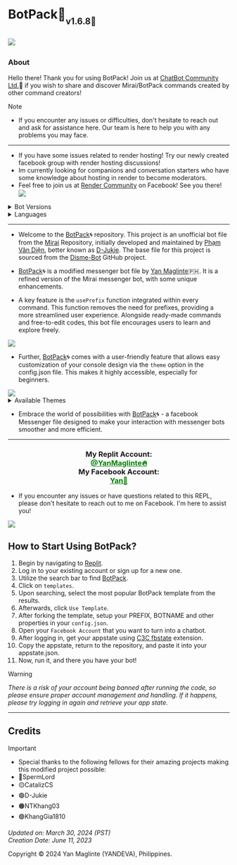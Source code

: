 <h1>BotPack🤖<sub><sub>v1.6.8🚀</sub></sub>

<img align="center" src="https://i.ibb.co/gMMvsYf/20240125-225244-0000.png"></a>

<h3>About</h3>

Hello there! Thank you for using BotPack! Join us at [ChatBot Community Ltd.](https://www.facebook.com/groups/178711334798450/?ref=share)🍪 if you wish to share and discover Mirai/BotPack commands created by other command creators!

> [!NOTE]
> - If you encounter any issues or difficulties, don't hesitate to reach out and ask for assistance here. Our team is here to help you with any problems you may face.
---
- If you have some issues related to render hosting! Try our newly created facebook group with render hosting discussions!
- Im currently looking for companions and conversation starters who have some knowledge about hosting in render to become moderators.
- Feel free to join us at [Render Community](https://www.facebook.com/groups/7389392131128817/?ref=share) on Facebook! See you there!
[<img align="center" src="https://i.ibb.co/DMXyLm3/Picsart-24-02-14-12-25-06-014.jpg">](https://www.facebook.com/groups/7389392131128817/?ref=share&mibextid=NSMWBT)
</h1>

<details>
  <summary>Bot Versions</summary>
<h3>Render Problem Fixed! (V1.6.8) ⚡</h3>

- Fixed the problem where duplicated response are sent when hosting from render.
- Fixed Canvas problem libuuid.so.1.
- Modified index.js and main.js
- Retrieved index.html (I mistakenly removed it leaving it blank)
- Removed annoying *npm install "${commandsPath}"*
- Removed the value of *logout* since it was not in used.
  
<h3>Minor Changes (V1.6.7)</h3>
  
- Remove unnecessary codes.
- Modified setPostReaction.
  
<h3>Minor Changes (V1.6.6) 📦</h3>

- README.md modified
- SetPostReaction problem fixed
- Removed 'mirai' properties in the languages section since it wasn't used.

<h3>What's new? (V1.6.5) 📦</h3>

- Added editMessage.js in the FCA.
- Remove typ and read_receipt.
- Shorten and simplified the codes.
- Fix some issues related to the bot not being able to respond.
- Made some changes to the FCA.
- Removed handleNotification.js since it was not in use.
- Removed readline package. (You can now use BotPack and host it in render.com)
- Removed Email and Password Method since it's not doing good anymore.
- Bug fixed.
</details>

<details>
  <summary>Languages</summary>
  
> - en = English-US 
> - vi = Vietnamese 
> - tl = Tagalog 
> - cb = Bisaya/Cebuano
> - bd = Bengali 
> - ar = Arabic

Go to your config.json and set it in the language property:
```json
{
  "language": "en",
}
```

Looking for a French language translation done by a local French! Your contribution would be greatly appreciated, and credits will be provided!
</details>

---

- Welcome to the [BotPack](https://replit.com/@YanMaglinte/BotPack)🌀 repository. This project is an unofficial bot file from the [Mirai](https://github.com/m1raibot/miraiv2) Repository, initially developed and maintained by [Phạm Văn Diện](https://github.com/D-Jukie/Disme-Bot.git), better known as [D-Jukie](https://github.com/D-Jukie). The base file for this project is sourced from the [Disme-Bot](https://github.com/D-Jukie/Disme-Bot.git) GitHub project.

- [BotPack](https://replit.com/@YanMaglinte/BotPack)🌀 is a modified messenger bot file by [Yan Maglinte](https://replit.com/@YanMaglinte)🇵🇭. It is a refined version of the Mirai messenger bot, with some unique enhancements. 

- A key feature is the `usePrefix` function integrated within every command. This function removes the need for prefixes, providing a more streamlined user experience. Alongside ready-made commands and free-to-edit codes, this bot file encourages users to learn and explore freely.
<img align="center" src="https://i.imgur.com/Je8NbDn.jpg"/>

- Further, [BotPack](https://replit.com/@YanMaglinte/BotPack)🌀 comes with a user-friendly feature that allows easy customization of your console design via the `theme` option in the config.json file. This makes it highly accessible, especially for beginners.
<img align="center" src="https://i.imgur.com/wHD2zXv.jpg"/>

<details>
  <summary>Available Themes</summary>
  
> - Blue
> - Aqua
> - Fiery
> - Orange
> - Pink
> - Red
> - Retro
> - Sunlight
> - Teen
> - Summer
> - Flower
> - Ghost
> - Purple
> - Rainbow
> - Hacker

Go to your `config.json` and set it in the language property:
```json
{
  "DESIGN": {
    "Title": "BotPack",
    "Theme": "Blue",
    "Admin": "YOUR_NAME"
  }
}
```
</details>

- Embrace the world of possibilities with [BotPack](https://replit.com/@YanMaglinte/BotPack)🌀 - a facebook Messenger file designed to make your interaction with messenger bots smoother and more efficient.
---
<div align="center">
      <h3>My Replit Account:
      <a href="https://replit.com/@YanMaglinte" style="color: green;"><br>@YanMaglinte🔥</a>
        <br>
        My Facebook Account:<a href="https://www.facebook.com/yandeva.me?mibextid=b06tZ0" style="color: green;"><br>Yan🚀</a></h3></div>

- If you encounter any issues or have questions related to this REPL, please don't hesitate to reach out to me on Facebook. I'm here to assist you!

<img align="center" src="https://i.ibb.co/z4d9ttK/Screenshot-2024-01-25-06-40-30-01-a23b203fd3aafc6dcb84e438dda678b6.jpg"/>

## **How to Start Using BotPack?**
1. Begin by navigating to [Replit](https://replit.com).
2. Log in to your existing account or sign up for a new one.
3. Utilize the search bar to find [BotPack](https://replit.com/@YanMaglinte/BotPack).
4. Click on `templates`.
5. Upon searching, select the most popular BotPack template from the results.
6. Afterwards, click `Use Template`.
7. After forking the template, setup your PREFIX, BOTNAME and other properties in your `config.json`.
8. Open your `Facebook Account` that you want to turn into a chatbot.
9. After logging in, get your appstate using [C3C fbstate](https://github.com/c3cbot/c3c-fbstate/archive/refs/tags/1.5.zip) extension.
10. Copy the appstate, return to the repository, and paste it into your appstate.json.
11. Now, run it, and there you have your bot!

> [!WARNING]
> *There is a risk of your account being banned after running the code, so please ensure proper account management and handling. If it happens, please try logging in again and retrieve your app state.*
---

## Credits
> [!IMPORTANT]
> - Special thanks to the following fellows for their amazing projects making this modified project possible:
> - 🔴SpermLord
> - 🟡CatalizCS
> - 🟢D-Jukie
> - 🟠NTKhang03
> - 🟣KhangGia1810
>   
> _Updated on: March 30, 2024 (PST)<br>Creation Date: June 11, 2023_

Copyright © 2024 Yan Maglinte (YANDEVA), Philippines.<br>